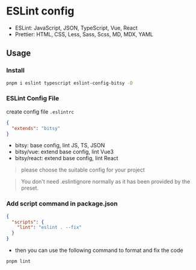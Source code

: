 # ESLint config

- ESLint: JavaScript, JSON, TypeScript, Vue, React
- Prettier: HTML, CSS, Less, Sass, Scss, MD, MDX, YAML

## Usage

### Install

```bash
pnpm i eslint typescript eslint-config-bitsy -D
```

### ESLint Config File

create config file `.eslintrc`

```json
{
  "extends": "bitsy"
}
```

- bitsy: base config, lint JS, TS, JSON
- bitsy/vue: extend base config, lint Vue3
- bitsy/react: extend base config, lint React

> please choose the suitable config for your project

> You don't need .eslintignore normally as it has been provided by the preset.

### Add script command in package.json

```json
{
  "scripts": {
    "lint": "eslint . --fix"
  }
}
```

- then you can use the following command to format and fix the code

```bash
pnpm lint
```
